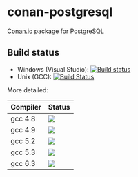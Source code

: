 
# conan-postgresql

[Conan.io](https://conan.io) package for PostgreSQL


## Build status

 * Windows (Visual Studio): [![Build status](https://ci.appveyor.com/api/projects/status/betl3gxaxprtqd1h?svg=true)](https://ci.appveyor.com/project/jgsogo/conan-postgresql)
 * Unix (GCC): [![Build Status](https://travis-ci.org/jgsogo/conan-postgresql.svg?branch=master)](https://travis-ci.org/jgsogo/conan-postgresql)

More detailed:

Compiler | Status
---------|-----
gcc 4.8 | ![](https://travis-matrix-badges.herokuapp.com/repos/jgsogo/conan-postgresql/branches/master/1)
gcc 4.9 | ![](https://travis-matrix-badges.herokuapp.com/repos/jgsogo/conan-postgresql/branches/master/2)
gcc 5.2 | ![](https://travis-matrix-badges.herokuapp.com/repos/jgsogo/conan-postgresql/branches/master/3)
gcc 5.3 | ![](https://travis-matrix-badges.herokuapp.com/repos/jgsogo/conan-postgresql/branches/master/4)
gcc 6.3 | ![](https://travis-matrix-badges.herokuapp.com/repos/jgsogo/conan-postgresql/branches/master/5)
 
